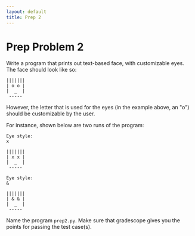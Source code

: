 ```yaml
---
layout: default
title: Prep 2
---
```


# Prep Problem 2

Write a program that prints out text-based face, with customizable eyes.
The face should look like so:

```
|||||||
| o o |
|  _  |
 -----
```

However, the letter that is used for the eyes (in the example above, an "o") should be customizable by the user.

For instance, shown below are two runs of the program:

```
Eye style:
x

|||||||
| x x |
|  _  |
 -----
```

```
Eye style:
&

|||||||
| & & |
|  _  |
 -----
```

Name the program `prep2.py`.
Make sure that gradescope gives you the points for passing the test case(s).

